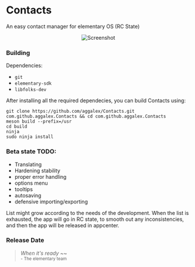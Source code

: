 # Contacts
An easy contact manager for elementary OS (RC State)

<p align="center">
    <img  src="https://github.com/aggalex/Contacts/blob/master/data/Images/Screenshot.png" alt="Screenshot"> <br>
</p>

### Building
Dependencies:
- `git`
- `elementary-sdk` 
- `libfolks-dev`

After installing all the required dependecies, you can build Contacts using:
```
git clone https://github.com/aggalex/Contacts.git com.github.aggalex.Contacts && cd com.github.aggalex.Contacts
meson build --prefix=/usr
cd build
ninja
sudo ninja install
```

### Beta state TODO:
- Translating
- Hardening stability
- proper error handling
- options menu
- tooltips
- autosaving
- defensive importing/exporting

List might grow according to the needs of the development. When the list is exhausted, the app will go in RC state, to smooth out any inconsistencies, and then the app will be released in appcenter.

### Release Date
> <i>When it's ready</i> ~~ <br><sup>- The elementary team
